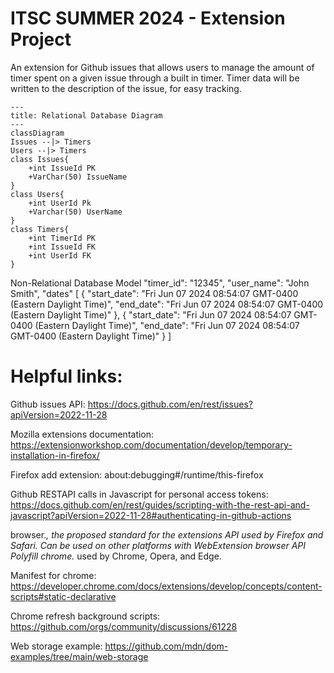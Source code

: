 
# ITSC SUMMER 2024 - Extension Project

An extension for Github issues that allows users to manage the amount of timer spent on a given issue through a built in timer. Timer data will be written to the description of the issue, for easy tracking.
</img>

```mermaid
---
title: Relational Database Diagram
---
classDiagram
Issues --|> Timers
Users --|> Timers 
class Issues{
    +int IssueId PK
    +VarChar(50) IssueName
}
class Users{
    +int UserId Pk
    +Varchar(50) UserName
}
class Timers{
    +int TimerId PK
    +int IssueId FK
    +int UserId FK
}

```

Non-Relational Database Model
"timer_id": "12345",
"user_name": "John Smith",
"dates" [
    {
        "start_date": "Fri Jun 07 2024 08:54:07 GMT-0400 (Eastern Daylight Time)",
        "end_date": "Fri Jun 07 2024 08:54:07 GMT-0400 (Eastern Daylight Time)"
    },
    {
        "start_date": "Fri Jun 07 2024 08:54:07 GMT-0400 (Eastern Daylight Time)",
        "end_date": "Fri Jun 07 2024 08:54:07 GMT-0400 (Eastern Daylight Time)"
    }
]








# Helpful links:
Github issues API: https://docs.github.com/en/rest/issues?apiVersion=2022-11-28

Mozilla extensions documentation: https://extensionworkshop.com/documentation/develop/temporary-installation-in-firefox/

Firefox add extension: about:debugging#/runtime/this-firefox

Github RESTAPI calls in Javascript for personal access tokens: https://docs.github.com/en/rest/guides/scripting-with-the-rest-api-and-javascript?apiVersion=2022-11-28#authenticating-in-github-actions

browser.*, the proposed standard for the extensions API used by Firefox and Safari. Can be used on other platforms with WebExtension browser API Polyfill
chrome.* used by Chrome, Opera, and Edge.

Manifest for chrome: https://developer.chrome.com/docs/extensions/develop/concepts/content-scripts#static-declarative

Chrome refresh background scripts: https://github.com/orgs/community/discussions/61228

Web storage example: https://github.com/mdn/dom-examples/tree/main/web-storage

